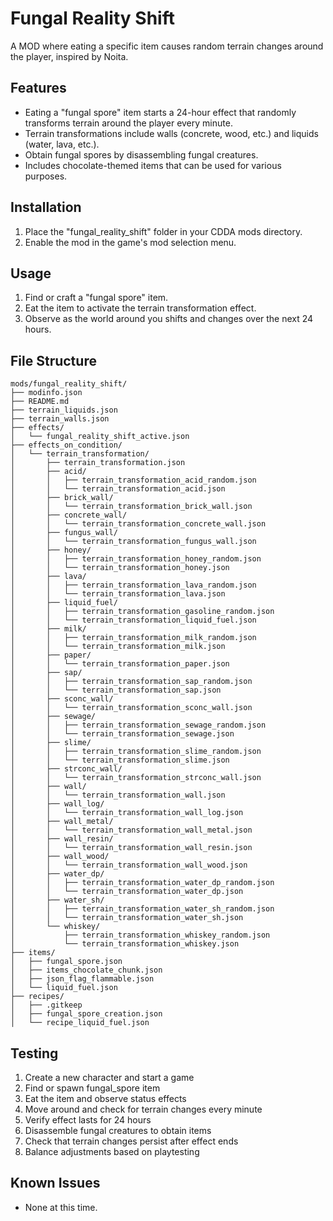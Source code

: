 # Fungal Reality Shift

A MOD where eating a specific item causes random terrain changes around the player, inspired by Noita.

## Features
- Eating a "fungal spore" item starts a 24-hour effect that randomly transforms terrain around the player every minute.
- Terrain transformations include walls (concrete, wood, etc.) and liquids (water, lava, etc.).
- Obtain fungal spores by disassembling fungal creatures.
- Includes chocolate-themed items that can be used for various purposes.

## Installation
1. Place the "fungal_reality_shift" folder in your CDDA mods directory.
2. Enable the mod in the game's mod selection menu.

## Usage
1. Find or craft a "fungal spore" item.
2. Eat the item to activate the terrain transformation effect.
3. Observe as the world around you shifts and changes over the next 24 hours.

## File Structure
```
mods/fungal_reality_shift/
├── modinfo.json
├── README.md
├── terrain_liquids.json
├── terrain_walls.json
├── effects/
│   └── fungal_reality_shift_active.json
├── effects_on_condition/
│   └── terrain_transformation/
│       ├── terrain_transformation.json
│       ├── acid/
│       │   ├── terrain_transformation_acid_random.json
│       │   └── terrain_transformation_acid.json
│       ├── brick_wall/
│       │   └── terrain_transformation_brick_wall.json
│       ├── concrete_wall/
│       │   └── terrain_transformation_concrete_wall.json
│       ├── fungus_wall/
│       │   └── terrain_transformation_fungus_wall.json
│       ├── honey/
│       │   ├── terrain_transformation_honey_random.json
│       │   └── terrain_transformation_honey.json
│       ├── lava/
│       │   ├── terrain_transformation_lava_random.json
│       │   └── terrain_transformation_lava.json
│       ├── liquid_fuel/
│       │   ├── terrain_transformation_gasoline_random.json
│       │   └── terrain_transformation_liquid_fuel.json
│       ├── milk/
│       │   ├── terrain_transformation_milk_random.json
│       │   └── terrain_transformation_milk.json
│       ├── paper/
│       │   └── terrain_transformation_paper.json
│       ├── sap/
│       │   ├── terrain_transformation_sap_random.json
│       │   └── terrain_transformation_sap.json
│       ├── sconc_wall/
│       │   └── terrain_transformation_sconc_wall.json
│       ├── sewage/
│       │   ├── terrain_transformation_sewage_random.json
│       │   └── terrain_transformation_sewage.json
│       ├── slime/
│       │   ├── terrain_transformation_slime_random.json
│       │   └── terrain_transformation_slime.json
│       ├── strconc_wall/
│       │   └── terrain_transformation_strconc_wall.json
│       ├── wall/
│       │   └── terrain_transformation_wall.json
│       ├── wall_log/
│       │   └── terrain_transformation_wall_log.json
│       ├── wall_metal/
│       │   └── terrain_transformation_wall_metal.json
│       ├── wall_resin/
│       │   └── terrain_transformation_wall_resin.json
│       ├── wall_wood/
│       │   └── terrain_transformation_wall_wood.json
│       ├── water_dp/
│       │   ├── terrain_transformation_water_dp_random.json
│       │   └── terrain_transformation_water_dp.json
│       ├── water_sh/
│       │   ├── terrain_transformation_water_sh_random.json
│       │   └── terrain_transformation_water_sh.json
│       └── whiskey/
│           ├── terrain_transformation_whiskey_random.json
│           └── terrain_transformation_whiskey.json
├── items/
│   ├── fungal_spore.json
│   ├── items_chocolate_chunk.json
│   ├── json_flag_flammable.json
│   └── liquid_fuel.json
├── recipes/
│   ├── .gitkeep
│   ├── fungal_spore_creation.json
│   └── recipe_liquid_fuel.json
```

## Testing
1. Create a new character and start a game
2. Find or spawn fungal_spore item
3. Eat the item and observe status effects
4. Move around and check for terrain changes every minute
5. Verify effect lasts for 24 hours
6. Disassemble fungal creatures to obtain items
7. Check that terrain changes persist after effect ends
8. Balance adjustments based on playtesting

## Known Issues
- None at this time.